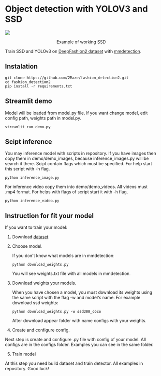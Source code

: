 # Object detection with YOLOV3 and SSD
![](doc/ssd_inference.gif)
<p align="center">Example of working SSD</p>

Train SSD and YOLOv3 on [DeepFashion2 dataset](https://github.com/switchablenorms/DeepFashion2) with [mmdetection](https://github.com/open-mmlab/mmdetection).

## Instalation

```Shell
git clone https://github.com/2Maze/fashion_detection2.git
cd fashion_detection2
pip install -r requirements.txt
```

## Streamlit demo
Model will be loaded from model.py file. If you want change model, edit config path, weights path in model.py.
```Shell
streamlit run demo.py
```
## Scipt inference
You may inference model with scripts in repository. If you have images then copy them in demo/demo_images, because  inference_images.py will be search it there. Scipt contain flags which must be specified. For help start this script with -h flag.
```Shell
python inference_image.py
```
For inference video copy them into demo/demo_videos. All videos must .mp4 format. For helps with flags of script start it with -h flag.
```Shell
python inference_video.py
```

## Instruction for fit your model
If you want to train your model:
1. Download [dataset](https://github.com/switchablenorms/DeepFashion2)
2. Choose model.
    
    If you don't know what models are in mmdetection:
    ```Shell
    python download_weights.py
    ```
    You will see weights.txt file with all models in mmdetection.
3. Download weights your models.

    When you have chosen a model, you must download its weights using the same script with the flag -w and model's name. For example download ssd weights:

    ```Shell
    python download_weights.py -w ssd300_coco
    ```
    After download appear folder with name configs with your weights.
4. Create and configure config.

Next step is create and configure .py file with config of your model. All configs are in the configs folder. Examples you can see in the same folder.

5. Train model

At this step you need build dataset and train detector. All examples in repository. Good luck!
